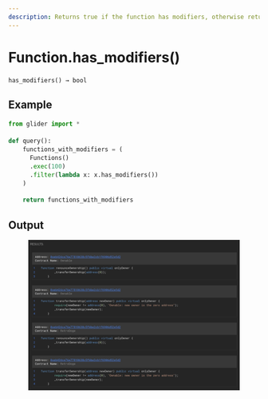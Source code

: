 ```yaml
---
description: Returns true if the function has modifiers, otherwise returns false
---
```


# Function.has\_modifiers()

`has_modifiers() → bool`

## Example

```python
from glider import *

def query():
    functions_with_modifiers = (
      Functions()
      .exec(100)
      .filter(lambda x: x.has_modifiers())
    )

    return functions_with_modifiers
```

## Output

<figure><img src="../../../.gitbook/assets/image (88).png" alt=""><figcaption></figcaption></figure>

